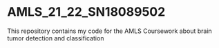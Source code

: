 # AMLS_21_22_SN18089502
This repository contains my code for the AMLS Coursework about brain tumor detection and classification
